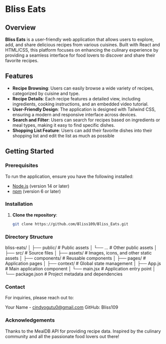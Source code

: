 # Bliss Eats

## Overview
**Bliss Eats** is a user-friendly web application that allows users to explore, add, and share delicious recipes from various cuisines. Built with React and HTML/CSS, this platform focuses on enhancing the culinary experience by providing a seamless interface for food lovers to discover and share their favorite recipes.

## Features
- **Recipe Browsing**: Users can easily browse a wide variety of recipes, categorized by cuisine and type.
- **Recipe Details**: Each recipe features a detailed view, including ingredients, cooking instructions, and an embedded video tutorial.
- **User-Friendly Design**: The application is designed with Tailwind CSS, ensuring a modern and responsive interface across devices.
- **Search and Filter**: Users can search for recipes based on ingredients or meal types, making it easy to find specific dishes.
- **Shopping List Feature**: Users can add their favorite dishes into their shopping list and edit the list as much as possible

## Getting Started

### Prerequisites
To run the application, ensure you have the following installed:
- [Node.js](https://nodejs.org/) (version 14 or later)
- [npm](https://www.npmjs.com/) (version 6 or later)

### Installation
1. **Clone the repository**:
   ```bash
   git clone https://github.com/Bliss109/Bliss_Eats.git

### Directory Structure
bliss-eats/
│
├── public/                # Public assets
│   └── ...                # Other public assets
│
├── src/                   # Source files
│   ├── assets/            # Images, icons, and other static assets
│   ├── components/        # Reusable components
│   ├── pages/             # Application pages
│   ├── context/           # Global state management
│   ├── App.js             # Main application component
│   └── main.jsx           # Application entry point
│
└── package.json           # Project metadata and dependencies

### Contact
For inquiries, please reach out to:

Your Name - cindyogutu0@gmail.com
GitHub: Bliss109

### Acknowledgements
Thanks to the MealDB API for providing recipe data.
Inspired by the culinary community and all the passionate food lovers out there!




